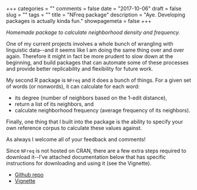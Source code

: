 +++
categories = ""
comments = false
date = "2017-10-06"
draft = false
slug = ""
tags = ""
title = "NFreq package"
description = "Aye. Developing packages is actually kinda fun."
showpagemeta = false
+++

*Homemade package to calculate neighborhood density and frequency.*

One of my current projects involves a whole bunch of wrangling with linguistic data--and it seems like I am doing the same thing over and over again. Therefore it might in fact be more prudent to slow down at the beginning, and build packages that can automate some of these processes and provide better replicability and flexibility for future work. 

My second R package is `NFreq` and it does a bunch of things. For a given set of words (or nonwords), it can calculate for each word:

 * its degree (number of neighbors based on the 1-edit distance),
 * return a list of its neighbors, and 
 * calculate neighborhood frequency (average frequency of its neighbors). 

Finally, one thing that I built into the package is the ability to specify your own reference corpus to calculate these values against.

As always I welcome all of your feedback and comments!   

Since `NFreq` is not hosted on CRAN, there are a few extra steps required to download it--I've attached documentation below that has specific instructions for downloading and using it (see the Vignette).  

* [Github repo](https://github.com/csqsiew/NFreq)
* [Vignette](https://github.com/csqsiew/NFreq/blob/master/vignettes/NFreq-vignette.pdf)
